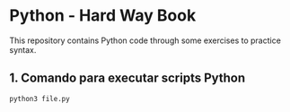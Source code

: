 # Python - Hard Way Book

This repository contains Python code through some exercises to practice syntax.

## 1. Comando para executar scripts Python

```
python3 file.py

```